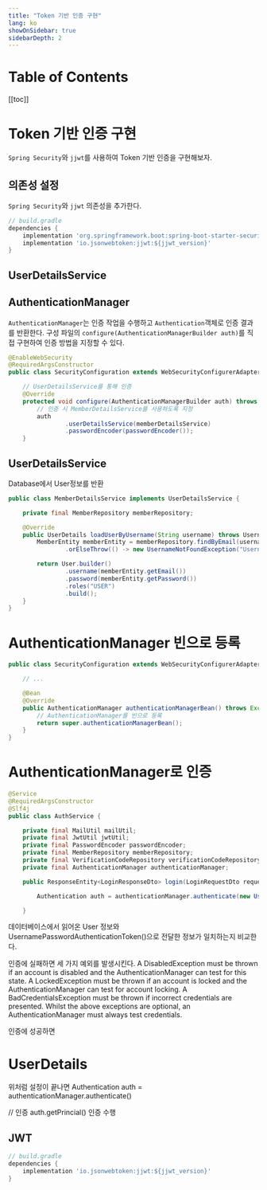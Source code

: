 ```yaml
---
title: "Token 기반 인증 구현"
lang: ko
showOnSidebar: true
sidebarDepth: 2
---
```


# Table of Contents
[[toc]]

# Token 기반 인증 구현
`Spring Security`와 `jjwt`를 사용하여 Token 기반 인증을 구현해보자.

## 의존성 설정
`Spring Security`와 `jjwt` 의존성을 추가한다.
``` groovy
// build.gradle
dependencies {
    implementation 'org.springframework.boot:spring-boot-starter-security:${spring_security_version}'
    implementation 'io.jsonwebtoken:jjwt:${jjwt_version}'
}
```

## UserDetailsService


## AuthenticationManager 
`AuthenticationManager`는 인증 작업을 수행하고 `Authentication`객체로 인증 결과를 반환한다. 구성 파일의 `configure(AuthenticationManagerBuilder auth)`를 직접 구현하여 인증 방법을 지정할 수 있다.
``` java
@EnableWebSecurity
@RequiredArgsConstructor
public class SecurityConfiguration extends WebSecurityConfigurerAdapter {

    // UserDetailsService를 통해 인증
    @Override
    protected void configure(AuthenticationManagerBuilder auth) throws Exception {
        // 인증 시 MemberDetailsService를 사용하도록 지정
        auth
                .userDetailsService(memberDetailsService)
                .passwordEncoder(passwordEncoder());
    }
```

## UserDetailsService
Database에서 User정보를 반환
``` java
public class MemberDetailsService implements UserDetailsService {

    private final MemberRepository memberRepository;

    @Override
    public UserDetails loadUserByUsername(String username) throws UsernameNotFoundException {
        MemberEntity memberEntity = memberRepository.findByEmail(username)
                .orElseThrow(() -> new UsernameNotFoundException("Username Not Found."));

        return User.builder()
                .username(memberEntity.getEmail())
                .password(memberEntity.getPassword())
                .roles("USER")
                .build();
    }
}
```

# AuthenticationManager 빈으로 등록
``` java
public class SecurityConfiguration extends WebSecurityConfigurerAdapter {

    // ...

    @Bean
    @Override
    public AuthenticationManager authenticationManagerBean() throws Exception {
        // AuthenticationManager를 빈으로 등록
        return super.authenticationManagerBean();
    }
}
```

# AuthenticationManager로 인증
``` java
@Service
@RequiredArgsConstructor
@Slf4j
public class AuthService {

    private final MailUtil mailUtil;
    private final JwtUtil jwtUtil;
    private final PasswordEncoder passwordEncoder;
    private final MemberRepository memberRepository;
    private final VerificationCodeRepository verificationCodeRepository;
    private final AuthenticationManager authenticationManager;

    public ResponseEntity<LoginResponseDto> login(LoginRequestDto request) throws MemberDoesNotExistException, InvalidPasswordException {

        Authentication auth = authenticationManager.authenticate(new UsernamePasswordAuthenticationToken(request.getEmail(), request.getPassword()));

    }
```
데이터베이스에서 읽어온 User 정보와 UsernamePasswordAuthenticationToken()으로 전달한 정보가 일치하는지 비교한다.

인증에 실패하면 세 가지 예외를 발생시킨다.
A DisabledException must be thrown if an account is disabled and the AuthenticationManager can test for this state.
A LockedException must be thrown if an account is locked and the AuthenticationManager can test for account locking.
A BadCredentialsException must be thrown if incorrect credentials are presented. Whilst the above exceptions are optional, an AuthenticationManager must always test credentials.

인증에 성공하면

# UserDetails

위처럼 설정이 끝나면
Authentication auth = authenticationManager.authenticate()

// 인증
auth.getPrincial()
인증 수행 

## JWT
``` groovy
// build.gradle
dependencies {
    implementation 'io.jsonwebtoken:jjwt:${jjwt_version}'
}
```